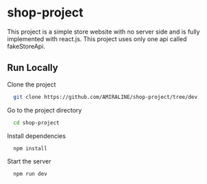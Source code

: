 # shop-project

This project is a simple store website with no server side and is fully implemented with react.js.
This project uses only one api called fakeStoreApi.

## Run Locally

Clone the project

```bash
  git clone https://github.com/AMIRALINE/shop-project/tree/dev
```

Go to the project directory

```bash
  cd shop-project
```

Install dependencies

```bash
  npm install
```

Start the server

```bash
  npm run dev
```
